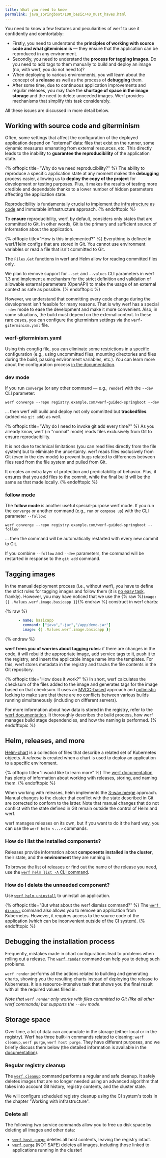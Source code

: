 ```yaml
---
title: What you need to know
permalink: java_springboot/100_basic/40_must_haves.html
---
```


You need to know a few features and peculiarities of werf to use it confidently and comfortably:

- Firstly, you need to understand the **principles of working with source code and what giteminism is** — they ensure that the application can be reproduced in any environment.
- Secondly, you need to understand the **process for tagging images**. Do you need to add tags to them manually to build and deploy an image (no, with werf, you do not need to)?
- When deploying to various environments, you will learn about the concept of a **release** as well as the process of **debugging** them.
- After some time, due to continuous application improvements and regular releases, you may face the **shortage of space in the image storage** and the need to delete unneeded images. Werf provides mechanisms that simplify this task considerably.

All these issues are discussed in more detail below.

## Working with source code and giterminism

Often, some settings that affect the configuration of the deployed application depend on "external" data: files that exist on the runner, some dynamic measures emanating from external resources, etc.  This directly leads to the inability to **guarantee the reproducibility** of the application state.

{% offtopic title="Why do we need reproducibility?" %}
The ability to reproduce a specific application state at any moment makes the **debugging** process easier, allowing us to **deploy the copy of the project** for development or testing purposes. Plus, it makes the results of testing more credible and dependable thanks to a lower number of hidden parameters affecting the application state.

Reproducibility is fundamentally crucial to implement the [infrastructure as code](https://en.wikipedia.org/wiki/Infrastructure_as_code) and immutable infrastructure approach. {% endofftopic %}

To **ensure** reproducibility, werf, by default, considers only states that are committed to Git. In other words, Git is the primary and sufficient source of information about the application.

{% offtopic title="How is this implemented?" %}
Everything is defined in werf/Helm configs that are stored in Git. You cannot use environment variables or read a file that isn't committed to Git.

The `Files.Get` functions in werf and Helm allow for reading committed files only.

We plan to remove support for `--set` and `--values` CLI parameters in werf 1.3 and implement a mechanism for the strict definition and validation of allowable extarnal parameters (OpenAPI) to make the usage of an external context as safe as possible.
{% endofftopic %}

However, we understand that committing every code change during the development isn't feasible for many reasons. That is why werf has a special `--dev` mode to ease the development and make it more convenient. Also, in some situations, the build must depend on the external context.  In these rare cases, you can configure the giterminism settings via the `werf-giterminism.yaml` file.

### werf-giterminism.yaml

Using this congfig file, you can eliminate some restrictions in a specific configuration (e.g., using uncommitted files, mounting directories and files during the build, passing environment variables, etc.). You can learn more about the configuration process [in the documentation](https://werf.io/v1.2-alpha/documentation/advanced/configuration/giterminism.html#werf-giterminismyaml).

### dev mode

If you run `converge` (or any other command — e.g., `render`) with the `--dev` CLI parameter:

```shell
werf converge --repo registry.example.com/werf-guided-springboot --dev
```

... then werf will build and deploy not only committed but **trackedfiles** (added via `git add`) as well.


{% offtopic title="Why do I need to invoke git add every time?" %}
As you already know, werf (in "normal" mode) reads files exclusively from Git to ensure reproducibility.

It is not due to technical limitations (you can read files directly from the file system) but to eliminate the uncertainty. werf reads files exclusively from Git (even in the dev mode) to prevent bugs related to differences between files read from the file system and pulled from Git.

It creates an extra layer of protection and predictability of behavior. Plus, it ensures that you add files to the commit, while the final build will be the same as that made locally.
{% endofftopic %}

### follow mode
The **follow mode** is another useful special-purpose werf mode. If you run the `converge` or another command (e.g., `run` or `compose up`) with the CLI parameter `--follow`:

```shell
werf converge --repo registry.example.com/werf-guided-springboot --follow
```

... then the command will be automatically restarted with every new commit to Git.

If you combine `--follow` and `--dev` parameters, the command will be restarted in response to the `git add` command.

## Tagging images

In the manual deployment process (i.e., without werf), you have to define the strict rules for tagging images and follow them (it is [no easy task](https://www.youtube.com/watch?v=oh4N2wBJCc8), frankly). However, you may have noticed that we use the {% raw %}`image: {{ .Values.werf.image.basicapp }}`{% endraw %} construct in werf charts: 

{% raw %}
```yaml
      - name: basicapp
        command: ["java","-jar","/app/demo.jar"]
        image: {{ .Values.werf.image.basicapp }}
```
{% endraw %}

**werf frees you of worries about tagging rules**: if there are changes in the code, it will rebuild the appropriate image, add service tags to it, push it to the registry, and insert the applicable image name into the templates.  For this, werf stores metadata in the registry and tracks the file contents in the Git repository. 

{% offtopic title="How does it work?" %}
In short, werf calculates the checksum of the files added to the image and generates tags for the image based on that checksum. It uses an [MVCC-based](https://en.wikipedia.org/wiki/Multiversion_concurrency_control) approach and [optimistic locking](https://en.wikipedia.org/wiki/Optimistic_concurrency_control) to make sure that there are no conflicts between various builds running simultaneously (including on different servers).

For more information about how data is stored in the registry, refer to the [werf documentation](https://werf.io/documentation/internals/stages_and_storage.html). It thoroughly describes the build process, how werf manages build stage dependencies, and how the naming is performed.
{% endofftopic %}

## Helm, releases, and more

[Helm-chart](https://helm.sh/docs/topics/charts/) is a collection of files that describe a related set of Kubernetes objects.  A _release_ is created when a chart is used to deploy an application to a specific environment.

{% offtopic title="I would like to learn more" %}
The [werf documentation](https://werf.io/documentation/advanced/helm/basics.html#release) has plenty of information about working with releases, storing, and naming them.
{% endofftopic %}

When working with releases, helm implements the [3-way merge](https://helm.sh/docs/faq/#improved-upgrade-strategy-3-way-strategic-merge-patches) approach. Manual changes to the cluster that conflict with the state described in Git are corrected to conform to the latter. Note that manual changes that do not conflict with the state defined in Git remain outside the control of Helm and werf.

werf manages releases on its own, but if you want to do it the hard way, you can use the `werf helm <...>` commands.

### How do I list the installed components?

Releases provide information about **components installed in the cluster**, their state, and the **environment** they are running in.

To browse the list of releases or find out the name of the release you need, use the [`werf helm list -A` CLI command](https://werf.io/documentation/reference/cli/werf_helm_list.html).

### How do I delete the unneeded component?

Use [`werf helm uninstall`](https://werf.io/documentation/reference/cli/werf_helm_uninstall.html) to uninstall an application.

{% offtopic title="But what about the werf dismiss command?" %}
The [`werf dismiss`](https://werf.io/documentation/reference/cli/werf_dismiss.html) command also allows you to remove an application from Kubernetes. However, it requires access to the source code of the application (which can be inconvenient outside of the CI system).
{% endofftopic %}

## Debugging the installation process

Frequently, mistakes made in chart configurations lead to problems when rolling out a release. The [`werf render`](https://werf.io/documentation/reference/cli/werf_render.html) command can help you to debug such problems.

`werf render` performs all the actions related to building and generating charts, showing you the resulting charts instead of deploying the release to Kubernetes. It is a resource-intensive task that shows you the final result with all the required values filled in.

_Note that `werf render` only works with files committed to Git (like all other werf commands) but supports the `--dev` mode_.

## Storage space

Over time, a lot of data can accumulate in the storage (either local or in the registry). Werf has three built-in commands related to cleaning: `werf cleanup`, `werf purge`, `werf host purge`. They have different purposes, and we briefly discuss them below (the detailed information is available in the [documentation](https://werf.io/documentation/advanced/cleanup.html)).

### Regular registry cleanup

The [`werf cleanup`](https://werf.io/documentation/reference/cli/werf_cleanup.html) command performs a regular and safe cleanup. It safely deletes images that are no longer needed using an advanced algorithm that takes into account Git history, registry contents, and the cluster state.

We will configure scheduled registry cleanup using the CI system's tools in the chapter "Working with infrastructure". 

### Delete all

The following two service commands allow you to free up disk space by deleting all images and other data:

- [`werf host purge`](https://werf.io/documentation/reference/cli/werf_host_purge.html) deletes all host contents, leaving the registry intact.
- [`werf purge`](https://werf.io/documentation/reference/cli/werf_purge.html) (NOT SAFE) deletes all images, including those linked to applications running in the cluster!
